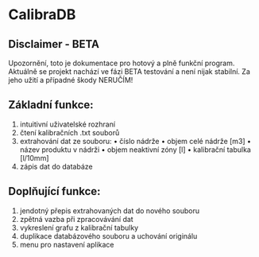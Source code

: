 # CalibraDB
## Disclaimer - BETA
Upozornění, toto je dokumentace pro hotový
a plně funkční program. Aktuálně se projekt
nachází ve fázi BETA testování a není nijak
stabilní. Za jeho užití a případné škody
NERUČÍM!

## Základní funkce:
1) intuitivní uživatelské rozhraní
2) čtení kalibračních .txt souborů
3) extrahování dat ze souboru:
    • číslo nádrže
    • objem celé nádrže [m3]
    • název produktu v nádrži
    • objem neaktivní zóny [l]
    • kalibrační tabulka [l/10mm]
4) zápis dat do databáze

## Doplňující funkce:
1) jendotný přepis extrahovaných dat do nového souboru
2) zpětná vazba při zpracovávání dat
3) vykreslení grafu z kalibrační tabulky
4) duplikace databázového souboru a
   uchování originálu
5) menu pro nastavení aplikace